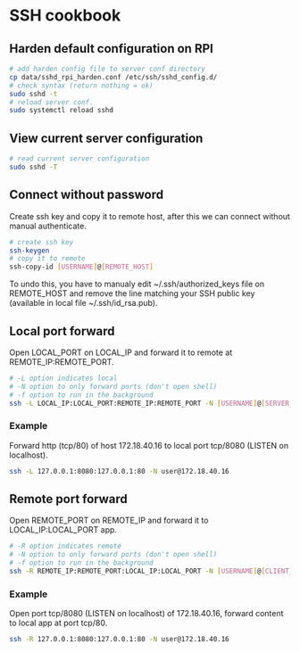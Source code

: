 # SSH cookbook


## Harden default configuration on RPI

```bash
# add harden config file to server conf directory
cp data/sshd_rpi_harden.conf /etc/ssh/sshd_config.d/
# check syntax (return nothing = ok)
sudo sshd -t
# reload server conf.
sudo systemctl reload sshd
```


## View current server configuration

```bash
# read current server configuration
sudo sshd -T
```


## Connect without password

Create ssh key and copy it to remote host, after this we can connect without manual authenticate.

```bash
# create ssh key
ssh-keygen
# copy it to remote
ssh-copy-id [USERNAME]@[REMOTE_HOST]
```

To undo this, you have to manualy edit ~/.ssh/authorized_keys file on REMOTE_HOST and remove the line matching your SSH public key (available in local file ~/.ssh/id_rsa.pub).


## Local port forward

Open LOCAL_PORT on LOCAL_IP and forward it to remote at REMOTE_IP:REMOTE_PORT.

```bash
# -L option indicates local
# -N option to only forward ports (don't open shell)
# -f option to run in the background
ssh -L LOCAL_IP:LOCAL_PORT:REMOTE_IP:REMOTE_PORT -N [USERNAME]@[SERVER_IP]
```

### Example

Forward http (tcp/80) of host 172.18.40.16 to local port tcp/8080 (LISTEN on localhost).

```bash
ssh -L 127.0.0.1:8080:127.0.0.1:80 -N user@172.18.40.16
```


## Remote port forward

Open REMOTE_PORT on REMOTE_IP and forward it to LOCAL_IP:LOCAL_PORT app.

```bash
# -R option indicates remote
# -N option to only forward ports (don't open shell)
# -f option to run in the background
ssh -R REMOTE_IP:REMOTE_PORT:LOCAL_IP:LOCAL_PORT -N [USERNAME]@[CLIENT_IP]
```

### Example

Open port tcp/8080 (LISTEN on localhost) of 172.18.40.16, forward content
to local app at port tcp/80.

```bash
ssh -R 127.0.0.1:8080:127.0.0.1:80 -N user@172.18.40.16
```
